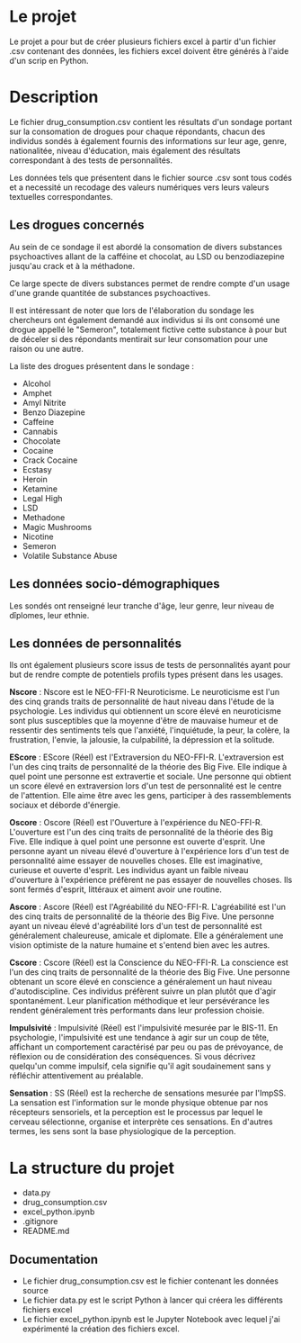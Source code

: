 # Le projet

Le projet a pour but de créer plusieurs fichiers excel à partir d'un fichier .csv contenant des données, les fichiers excel doivent être générés à l'aide d'un scrip en Python.

# Description 

Le fichier drug_consumption.csv contient les résultats d'un sondage portant sur la consomation de drogues pour chaque répondants, chacun des individus sondés à également fournis des informations sur leur age, genre, nationalitée, niveau d'éducation, mais également des résultats correspondant à des tests de personnalités. 

Les données tels que présentent dans le fichier source .csv sont tous codés et a necessité un recodage des valeurs numériques vers leurs valeurs textuelles correspondantes. 

## Les drogues concernés

Au sein de ce sondage il est abordé la consomation de divers substances psychoactives allant de la cafféine et chocolat, au LSD ou benzodiazepine jusqu'au crack et à la méthadone. 

Ce large specte de divers substances permet de rendre compte d'un usage d'une grande quantitée de substances psychoactives.

Il est intéressant de noter que lors de l'élaboration du sondage les chercheurs ont également demandé aux individus si ils ont consomé une drogue appellé le "Semeron", totalement fictive cette substance à pour but de déceler si des répondants mentirait sur leur consomation pour une raison ou une autre. 

La liste des drogues présentent dans le sondage : 
- Alcohol
- Amphet
- Amyl Nitrite 
- Benzo Diazepine
- Caffeine
- Cannabis 
- Chocolate 
- Cocaine
- Crack Cocaine
- Ecstasy
- Heroin
- Ketamine
- Legal High
- LSD
- Methadone
- Magic Mushrooms
- Nicotine 
- Semeron
- Volatile Substance Abuse 


## Les données socio-démographiques

Les sondés ont renseigné leur tranche d'âge, leur genre, leur niveau de dîplomes, leur ethnie.

## Les données de personnalités

Ils ont également plusieurs score issus de tests de personnalités ayant pour but de rendre compte de potentiels profils types présent dans les usages. 

**Nscore** : Nscore est le NEO-FFI-R Neuroticisme. Le neuroticisme est l'un des cinq grands traits de personnalité de haut niveau dans l'étude de la psychologie. Les individus qui obtiennent un score élevé en neuroticisme sont plus susceptibles que la moyenne d'être de mauvaise humeur et de ressentir des sentiments tels que l'anxiété, l'inquiétude, la peur, la colère, la frustration, l'envie, la jalousie, la culpabilité, la dépression et la solitude.

**EScore** : EScore (Réel) est l'Extraversion du NEO-FFI-R. L'extraversion est l'un des cinq traits de personnalité de la théorie des Big Five. Elle indique à quel point une personne est extravertie et sociale. Une personne qui obtient un score élevé en extraversion lors d'un test de personnalité est le centre de l'attention. Elle aime être avec les gens, participer à des rassemblements sociaux et déborde d'énergie.

**Oscore** : Oscore (Réel) est l'Ouverture à l'expérience du NEO-FFI-R. L'ouverture est l'un des cinq traits de personnalité de la théorie des Big Five. Elle indique à quel point une personne est ouverte d'esprit. Une personne ayant un niveau élevé d'ouverture à l'expérience lors d'un test de personnalité aime essayer de nouvelles choses. Elle est imaginative, curieuse et ouverte d'esprit. Les individus ayant un faible niveau d'ouverture à l'expérience préfèrent ne pas essayer de nouvelles choses. Ils sont fermés d'esprit, littéraux et aiment avoir une routine.

**Ascore** : Ascore (Réel) est l'Agréabilité du NEO-FFI-R. L'agréabilité est l'un des cinq traits de personnalité de la théorie des Big Five. Une personne ayant un niveau élevé d'agréabilité lors d'un test de personnalité est généralement chaleureuse, amicale et diplomate. Elle a généralement une vision optimiste de la nature humaine et s'entend bien avec les autres.

**Cscore** : Cscore (Réel) est la Conscience du NEO-FFI-R. La conscience est l'un des cinq traits de personnalité de la théorie des Big Five. Une personne obtenant un score élevé en conscience a généralement un haut niveau d'autodiscipline. Ces individus préfèrent suivre un plan plutôt que d'agir spontanément. Leur planification méthodique et leur persévérance les rendent généralement très performants dans leur profession choisie.

**Impulsivité** : Impulsivité (Réel) est l'impulsivité mesurée par le BIS-11. En psychologie, l'impulsivité est une tendance à agir sur un coup de tête, affichant un comportement caractérisé par peu ou pas de prévoyance, de réflexion ou de considération des conséquences. Si vous décrivez quelqu'un comme impulsif, cela signifie qu'il agit soudainement sans y réfléchir attentivement au préalable.

**Sensation** : SS (Réel) est la recherche de sensations mesurée par l'ImpSS. La sensation est l'information sur le monde physique obtenue par nos récepteurs sensoriels, et la perception est le processus par lequel le cerveau sélectionne, organise et interprète ces sensations. En d'autres termes, les sens sont la base physiologique de la perception.
# La structure du projet


- data.py
- drug_consumption.csv
- excel_python.ipynb
- .gitignore
- README.md

## Documentation

- Le fichier drug_consumption.csv est le fichier contenant les données source
- Le fichier data.py est le script Python à lancer qui créera les différents fichiers excel
- Le fichier excel_python.ipynb est le Jupyter Notebook avec lequel j'ai expérimenté la création des fichiers excel.
